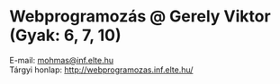 # Webprogramozás @ Gerely Viktor (Gyak: 6, 7, 10)

E-mail: mohmas@inf.elte.hu<br>
Tárgyi honlap: http://webprogramozas.inf.elte.hu/
